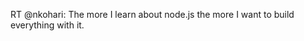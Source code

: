 <!--
id: 4602864809
link: http://kevinisom.info/post/4602864809/rt-nkohari-the-more-i-learn-about-node-js-the
slug: rt-nkohari-the-more-i-learn-about-node-js-the
date: Fri Apr 15 2011 00:22:28 GMT+1200 (NZST)
raw: {"blog_name":"kevinisom","id":4602864809,"post_url":"http://kevinisom.info/post/4602864809/rt-nkohari-the-more-i-learn-about-node-js-the","slug":"rt-nkohari-the-more-i-learn-about-node-js-the","type":"text","date":"2011-04-14 12:22:28 GMT","timestamp":1302783748,"state":"published","format":"html","reblog_key":"hN5TwAe4","tags":[],"short_url":"http://tmblr.co/Zw68Yy4IMYIf","highlighted":[],"feed_item":"http://twitter.com/kev_nz/statuses/58269040141025280","from_feed_id":"650289","note_count":0,"title":null,"body":"<p>RT @nkohari: The more I learn about node.js the more I want to build everything with it.</p>"}
publish: 2011-04-015
tags: 
title: null
-->


RT @nkohari: The more I learn about node.js the more I want to build
everything with it.


